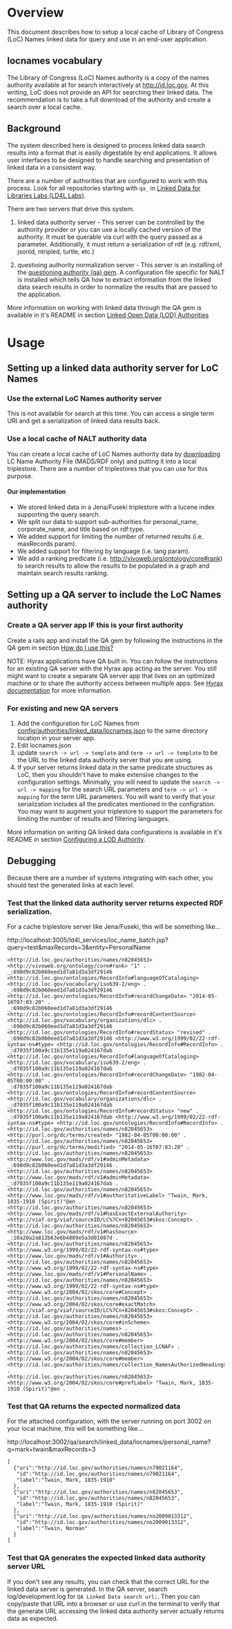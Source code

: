 # Overview

This document describes how to setup a local cache of Library of Congress (LoC) Names linked data for query and use in an end-user application. 

## locnames vocabulary

The Library of Congress (LoC) Names authority is a copy of the names authority available at for search interactively at http://id.loc.gov.  At this writing, LoC does not provide an API for searching their linked data.  The recommendation is to take a full download of the authority and create a search over a local cache.

## Background

The system described here is designed to process linked data search results into a format that is easily digestable by end applications.  It allows user interfaces to be designed to handle searching and presentation of linked data in a consistent way.  

There are a number of authorities that are configured to work with this process.  Look for all repositories starting with `qa_` in [Linked Data for Libraries Labs (LD4L Labs)](https://github.com/ld4l-labs).

There are two servers that drive this system.

1. linked data authority server - This server can be controlled by the authority provider or you can use a locally cached version of the authority.  It must be querable via curl with the query passed as a parameter.  Additionally, it must return a serialization of rdf (e.g. rdf/xml, jsonld, ntripled, turtle, etc.)

2. questioing authority normalization server - This server is an installing of the [questioning authority (qa) gem](https://rubygems.org/gems/qa).  A configuration file specific for NALT is installed which tells QA how to extract information from the linked data search results in order to normalize the results that are passed to the application.

More information on working with linked data through the QA gem is available in it's README in section [Linked Open Data (LOD) Authorities](https://github.com/samvera/questioning_authority#linked-open-data-lod-authorities)


# Usage

## Setting up a linked data authority server for LoC Names

### Use the external LoC Names authority server

This is not available for search at this time.  You can access a single term URI and get a serialization of linked data results back.

### Use a local cache of NALT authority data

You can create a local cache of LoC Names authority data by [downloading](http://id.loc.gov/download/) LC Name Authority File (MADS/RDF only) and putting it into a local triplestore.  There are a number of triplestores that you can use for this purpose.

#### Our implementation

* We stored linked data in a Jena/Fuseki triplestore with a lucene index supporting the query search.
* We split our data to support sub-authorities for personal_name, corporate_name, and title based on rdf:type.
* We added support for limiting the number of returned results (i.e. maxRecords param).
* We added support for filtering by language (i.e. lang param).
* We add a ranking predicate (i.e. <http://vivoweb.org/ontology/core#rank>) to search results to allow the results to be populated in a graph and maintain search results ranking. 

## Setting up a QA server to include the LoC Names authority

### Create a QA server app IF this is your first authority

Create a rails app and install the QA gem by following the instructions in the QA gem in section [How do I use this?](https://github.com/samvera/questioning_authority#how-do-i-use-this)

NOTE: Hyrax applications have QA built in.  You can follow the instructions for an existing QA server with the Hyrax app acting as the server.  You still might want to create a separate QA server app that lives on an optimized machine or to share the authority access between multiple apps.  See [Hyrax documentation](https://github.com/samvera/hyrax/wiki/Autocomplete-in-Hyrax) for more information.

### For existing and new QA servers

1. Add the configuration for LoC Names from [config/authorities/linked_data/locnames.json](https://github.com/ld4l-labs/qa_locnames/tree/master/config/authorities/linked_data/locnames.json) to the same directory location in your server app.
1. Edit locnames.json 
  1. update `search -> url -> template` and `term -> url -> template` to be the URL to the linked data authority server that you are using.  
  1. If your server returns linked data in the same predicate structures as LoC, then you shouldn't have to make extensive changes to the  configuration settings.  Minimally, you will need to update the `search -> url -> mapping` for the search URL parameters and `term -> url -> mapping` for the term URL parameters.  You will want to verify that your serialization includes all the predicates mentioned in the configration.  You may want to augment your triplestore to support the parameters for limiting the number of results and filtering languages.   

More information on writing QA linked data configurations is available in it's README in section [Configuring a LOD Authority](https://github.com/samvera/questioning_authority#configuring-a-lod-authority).

## Debugging

Because there are a number of systems integrating with each other, you should test the generated links at each level.

### Test that the linked data authority server returns expected RDF serialization.

For a cache triplestore server like Jena/Fuseki, this will be something like...

http://localhost:3005/ld4l_services/loc_name_batch.jsp?query=test&maxRecords=3&entity=PersonalName

```
<http://id.loc.gov/authorities/names/n82045653> <http://vivoweb.org/ontology/core#rank> "1" .
_:690d9c82b060eed1d7a81d3a3df29146 <http://id.loc.gov/ontologies/RecordInfo#languageOfCataloging> <http://id.loc.gov/vocabulary/iso639-2/eng> .
_:690d9c82b060eed1d7a81d3a3df29146 <http://id.loc.gov/ontologies/RecordInfo#recordChangeDate> "2014-05-16T07:03:20" .
_:690d9c82b060eed1d7a81d3a3df29146 <http://id.loc.gov/ontologies/RecordInfo#recordContentSource> <http://id.loc.gov/vocabulary/organizations/dlc> .
_:690d9c82b060eed1d7a81d3a3df29146 <http://id.loc.gov/ontologies/RecordInfo#recordStatus> "revised" .
_:690d9c82b060eed1d7a81d3a3df29146 <http://www.w3.org/1999/02/22-rdf-syntax-ns#type> <http://id.loc.gov/ontologies/RecordInfo#RecordInfo> .
_:d7035f100a9c11b135e119a024167dab <http://id.loc.gov/ontologies/RecordInfo#languageOfCataloging> <http://id.loc.gov/vocabulary/iso639-2/eng> .
_:d7035f100a9c11b135e119a024167dab <http://id.loc.gov/ontologies/RecordInfo#recordChangeDate> "1982-04-05T00:00:00" .
_:d7035f100a9c11b135e119a024167dab <http://id.loc.gov/ontologies/RecordInfo#recordContentSource> <http://id.loc.gov/vocabulary/organizations/dlc> .
_:d7035f100a9c11b135e119a024167dab <http://id.loc.gov/ontologies/RecordInfo#recordStatus> "new" .
_:d7035f100a9c11b135e119a024167dab <http://www.w3.org/1999/02/22-rdf-syntax-ns#type> <http://id.loc.gov/ontologies/RecordInfo#RecordInfo> .
<http://id.loc.gov/authorities/names/n82045653> <http://purl.org/dc/terms/created> "1982-04-05T00:00:00" .
<http://id.loc.gov/authorities/names/n82045653> <http://purl.org/dc/terms/modified> "2014-05-16T07:03:20" .
<http://id.loc.gov/authorities/names/n82045653> <http://www.loc.gov/mads/rdf/v1#adminMetadata> _:690d9c82b060eed1d7a81d3a3df29146 .
<http://id.loc.gov/authorities/names/n82045653> <http://www.loc.gov/mads/rdf/v1#adminMetadata> _:d7035f100a9c11b135e119a024167dab .
<http://id.loc.gov/authorities/names/n82045653> <http://www.loc.gov/mads/rdf/v1#authoritativeLabel> "Twain, Mark, 1835-1910 (Spirit)"@en .
<http://id.loc.gov/authorities/names/n82045653> <http://www.loc.gov/mads/rdf/v1#hasExactExternalAuthority> <http://viaf.org/viaf/sourceID/LC%7Cn+82045653#skos:Concept> .
<http://id.loc.gov/authorities/names/n82045653> <http://www.loc.gov/mads/rdf/v1#hasSource> _:10a20a2a812b63e6b4889e5a3d01087d .
<http://id.loc.gov/authorities/names/n82045653> <http://www.w3.org/1999/02/22-rdf-syntax-ns#type> <http://www.loc.gov/mads/rdf/v1#Authority> .
<http://id.loc.gov/authorities/names/n82045653> <http://www.w3.org/1999/02/22-rdf-syntax-ns#type> <http://www.loc.gov/mads/rdf/v1#PersonalName> .
<http://id.loc.gov/authorities/names/n82045653> <http://www.w3.org/1999/02/22-rdf-syntax-ns#type> <http://www.w3.org/2004/02/skos/core#Concept> .
<http://id.loc.gov/authorities/names/n82045653> <http://www.w3.org/2004/02/skos/core#exactMatch> <http://viaf.org/viaf/sourceID/LC%7Cn+82045653#skos:Concept> .
<http://id.loc.gov/authorities/names/n82045653> <http://www.w3.org/2004/02/skos/core#inScheme> <http://id.loc.gov/authorities/names> .
<http://id.loc.gov/authorities/names/n82045653> <http://www.w3.org/2004/02/skos/core#member> <http://id.loc.gov/authorities/names/collection_LCNAF> .
<http://id.loc.gov/authorities/names/n82045653> <http://www.w3.org/2004/02/skos/core#member> <http://id.loc.gov/authorities/names/collection_NamesAuthorizedHeadings> .
<http://id.loc.gov/authorities/names/n82045653> <http://www.w3.org/2004/02/skos/core#prefLabel> "Twain, Mark, 1835-1910 (Spirit)"@en .
```

### Test that QA returns the expected normalized data

For the attached configuration, with the server running on port 3002 on your local machine, this will be something like...

http://localhost:3002/qa/search/linked_data/locnames/personal_name?q=mark+twain&maxRecords=3

```
[
  {"uri":"http://id.loc.gov/authorities/names/n79021164",
   "id":"http://id.loc.gov/authorities/names/n79021164",
   "label":"Twain, Mark, 1835-1910"
  },
  {"uri":"http://id.loc.gov/authorities/names/n82045653",
   "id":"http://id.loc.gov/authorities/names/n82045653",
   "label":"Twain, Mark, 1835-1910 (Spirit)"
  },
  {"uri":"http://id.loc.gov/authorities/names/no2009013312",
   "id":"http://id.loc.gov/authorities/names/no2009013312",
   "label":"Twain, Norman"
  }
]
```

### Test that QA generates the expected linked data authority server URL

If you don't see any results, you can check that the correct URL for the linked data server is generated.  In the QA server, search log/development.log for `QA Linked Data search url:`.  Then you can copy/paste that URL into a browser or use curl in the terminal to verify that the generate URL accessing the linked data authority server actually returns data as expected.
